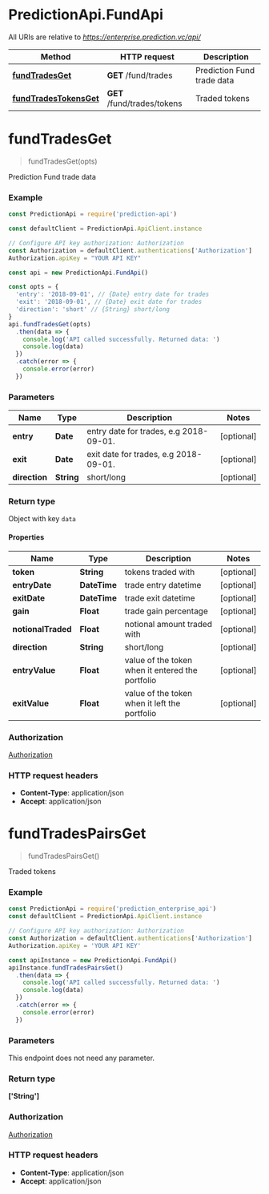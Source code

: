 # PredictionApi.FundApi

All URIs are relative to *https://enterprise.prediction.vc/api/*

Method | HTTP request | Description
------------- | ------------- | -------------
[**fundTradesGet**](FundApi.md#fundTradesGet) | **GET** /fund/trades | Prediction Fund trade data
[**fundTradesTokensGet**](FundApi.md#fundTradesTokensGet) | **GET** /fund/trades/tokens | Traded tokens


<a name="fundTradesGet"></a>
# **fundTradesGet**
> fundTradesGet(opts)

Prediction Fund trade data

### Example
```javascript
const PredictionApi = require('prediction-api')

const defaultClient = PredictionApi.ApiClient.instance

// Configure API key authorization: Authorization
const Authorization = defaultClient.authentications['Authorization']
Authorization.apiKey = "YOUR API KEY"

const api = new PredictionApi.FundApi()

const opts = {
  'entry': '2018-09-01', // {Date} entry date for trades
  'exit': '2018-09-01', // {Date} exit date for trades
  'direction': 'short' // {String} short/long
}
api.fundTradesGet(opts)
  .then(data => {
    console.log('API called successfully. Returned data: ')
    console.log(data)
  })
  .catch(error => {
    console.error(error)
  })

```

### Parameters

Name | Type | Description  | Notes
------------- | ------------- | ------------- | -------------
 **entry** | **Date**| entry date for trades, e.g 2018-09-01.| [optional]
 **exit** | **Date**| exit date for trades, e.g 2018-09-01. | [optional]
 **direction** | **String**| short/long | [optional]

### Return type

Object with key `data`
#### Properties
Name | Type | Description | Notes
------------ | ------------- | ------------- | -------------
**token** | **String** | tokens traded with | [optional]
**entryDate** | **DateTime** | trade entry datetime | [optional]
**exitDate** | **DateTime** | trade exit datetime | [optional]
**gain** | **Float** | trade gain percentage | [optional]
**notionalTraded** | **Float** | notional amount traded with | [optional]
**direction** | **String** | short/long | [optional]
**entryValue** | **Float** | value of the token when it entered the portfolio | [optional]
**exitValue** | **Float** | value of the token when it left the portfolio | [optional]


### Authorization

[Authorization](../README.md#Authorization)

### HTTP request headers

 - **Content-Type**: application/json
 - **Accept**: application/json

<a name="fundTradesPairsGet"></a>
# **fundTradesPairsGet**
> fundTradesPairsGet()

Traded tokens

### Example
```javascript
const PredictionApi = require('prediction_enterprise_api')
const defaultClient = PredictionApi.ApiClient.instance

// Configure API key authorization: Authorization
const Authorization = defaultClient.authentications['Authorization']
Authorization.apiKey = 'YOUR API KEY'

const apiInstance = new PredictionApi.FundApi()
apiInstance.fundTradesPairsGet()
  .then(data => {
    console.log('API called successfully. Returned data: ')
    console.log(data)
  })
  .catch(error => {
    console.error(error)
  })

```

### Parameters
This endpoint does not need any parameter.

### Return type

**[&#39;String&#39;]**

### Authorization

[Authorization](../README.md#Authorization)

### HTTP request headers

 - **Content-Type**: application/json
 - **Accept**: application/json
